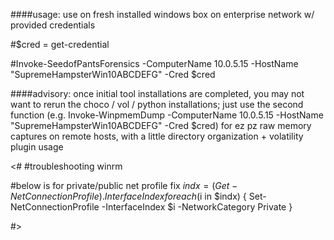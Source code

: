 ####usage: use on fresh installed windows box on enterprise network w/ provided credentials 

#$cred = get-credential

#Invoke-SeedofPantsForensics -ComputerName 10.0.5.15 -HostName "SupremeHampsterWin10ABCDEFG" -Cred $cred

####advisory: once initial tool installations are completed, you may not want to rerun the choco / vol / python installations; just use the second function (e.g. Invoke-WinpmemDump -ComputerName 10.0.5.15 -HostName "SupremeHampsterWin10ABCDEFG" -Cred $cred) for ez pz raw memory captures on remote hosts, with a little directory organization + volatility plugin usage

<#
#troubleshooting winrm

#below is for private/public net profile fix
$indx = (Get-NetConnectionProfile).InterfaceIndex
foreach ($i in $indx) {
Set-NetConnectionProfile -InterfaceIndex $i -NetworkCategory Private
}

#>
